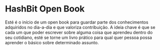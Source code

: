 # HashBit Open Book

Esté é o início de um open book para guardar parte dos conhecimentos adquiridos no dia-a-dia e que valoriza contribuição. A ideia chave é que se cada um que poder escrever sobre alguma coisa que aprendeu dentro do seu cotidiano, esté se torne um livro prático para qual quer pessoa possa aprender o básico sobre determinado assunto.